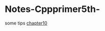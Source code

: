 # Notes-Cppprimer5th-
some tips
[chapter10](https://github.com/lao1ian/Notes-Cppprimer5th-/blob/master/Chapter%2010%20Generic%20Algorithms)
